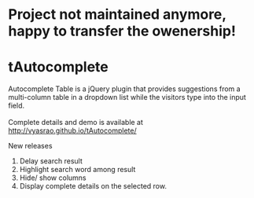 Project not maintained anymore, happy to transfer the owenership!
=============

tAutocomplete
=============

Autocomplete Table is a jQuery plugin that provides suggestions from a multi-column table in a dropdown list while the visitors type into the input field.<br/><br/>
Complete details and demo is available at http://vyasrao.github.io/tAutocomplete/

New releases<br/>
1. Delay search result<br/>
2. Highlight search word among result<br/>
3. Hide/ show columns<br/>
4. Display complete details on the selected row.
